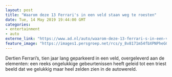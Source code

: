 ```yaml
---
layout: post
title: "Waarom deze 13 Ferrari's in een veld staan weg te roesten"
date: Tue, 14 May 2019 19:44:00 GMT
categories: 
- entertainment 
- auto 
externe_link: "https://www.ad.nl/auto/waarom-deze-13-ferrari-s-in-een-veld-staan-weg-te-roesten~accdfad6/"
feature_image: "https://images1.persgroep.net/rcs/y_8v8171m54fbXPNPheGGAU4ZhE/diocontent/148353906/_fitwidth/400/?appId=21791a8992982cd8da851550a453bd7f&quality=0.7"
---
```


Dertien Ferrari’s, tien jaar lang geparkeerd in een veld, overgeleverd aan de elementen: een reeks ongelukkige gebeurtenissen heeft geleid tot een triest beeld dat we gelukkig maar heel zelden zien in de autowereld.
